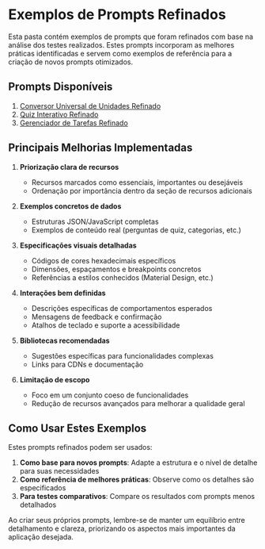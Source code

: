 # Exemplos de Prompts Refinados

Esta pasta contém exemplos de prompts que foram refinados com base na análise dos testes realizados. Estes prompts incorporam as melhores práticas identificadas e servem como exemplos de referência para a criação de novos prompts otimizados.

## Prompts Disponíveis

1. [Conversor Universal de Unidades Refinado](conversor_unidades_refinado.md)
2. [Quiz Interativo Refinado](quiz_interativo_refinado.md)
3. [Gerenciador de Tarefas Refinado](gerenciador_tarefas_refinado.md)

## Principais Melhorias Implementadas

1. **Priorização clara de recursos**
   - Recursos marcados como essenciais, importantes ou desejáveis
   - Ordenação por importância dentro da seção de recursos adicionais

2. **Exemplos concretos de dados**
   - Estruturas JSON/JavaScript completas
   - Exemplos de conteúdo real (perguntas de quiz, categorias, etc.)

3. **Especificações visuais detalhadas**
   - Códigos de cores hexadecimais específicos
   - Dimensões, espaçamentos e breakpoints concretos
   - Referências a estilos conhecidos (Material Design, etc.)

4. **Interações bem definidas**
   - Descrições específicas de comportamentos esperados
   - Mensagens de feedback e confirmação
   - Atalhos de teclado e suporte a acessibilidade

5. **Bibliotecas recomendadas**
   - Sugestões específicas para funcionalidades complexas
   - Links para CDNs e documentação

6. **Limitação de escopo**
   - Foco em um conjunto coeso de funcionalidades
   - Redução de recursos avançados para melhorar a qualidade geral

## Como Usar Estes Exemplos

Estes prompts refinados podem ser usados:

1. **Como base para novos prompts**: Adapte a estrutura e o nível de detalhe para suas necessidades
2. **Como referência de melhores práticas**: Observe como os detalhes são especificados
3. **Para testes comparativos**: Compare os resultados com prompts menos detalhados

Ao criar seus próprios prompts, lembre-se de manter um equilíbrio entre detalhamento e clareza, priorizando os aspectos mais importantes da aplicação desejada.
